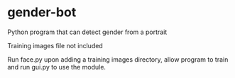 # gender-bot
Python program that can detect gender from a portrait

Training images file not included

Run face.py upon adding a training images directory, allow program to train and run gui.py to use the module.
